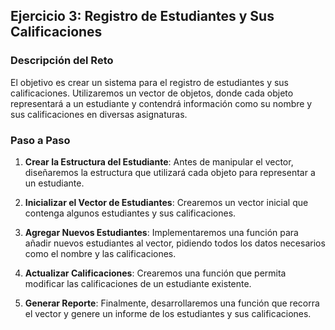 ## Ejercicio 3: Registro de Estudiantes y Sus Calificaciones

### Descripción del Reto

El objetivo es crear un sistema para el registro de estudiantes y sus calificaciones. Utilizaremos un vector de objetos, donde cada objeto representará a un estudiante y contendrá información como su nombre y sus calificaciones en diversas asignaturas.

### Paso a Paso

1. **Crear la Estructura del Estudiante**: Antes de manipular el vector, diseñaremos la estructura que utilizará cada objeto para representar a un estudiante.

2. **Inicializar el Vector de Estudiantes**: Crearemos un vector inicial que contenga algunos estudiantes y sus calificaciones.

3. **Agregar Nuevos Estudiantes**: Implementaremos una función para añadir nuevos estudiantes al vector, pidiendo todos los datos necesarios como el nombre y las calificaciones.

4. **Actualizar Calificaciones**: Crearemos una función que permita modificar las calificaciones de un estudiante existente.

5. **Generar Reporte**: Finalmente, desarrollaremos una función que recorra el vector y genere un informe de los estudiantes y sus calificaciones. 